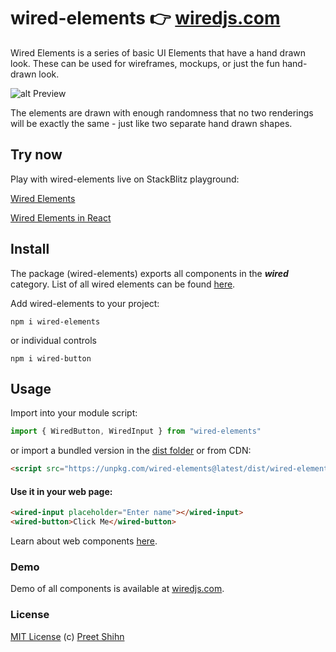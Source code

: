 # wired-elements 👉 [wiredjs.com](https://wiredjs.com)
Wired Elements is a series of basic UI Elements that have a hand drawn look. These can be used for wireframes, mockups, or just the fun hand-drawn look. 

![alt Preview](https://i.imgur.com/qttPllg.png)

The elements are drawn with enough randomness that no two renderings will be exactly the same - just like two separate hand drawn shapes. 

## Try now
Play with wired-elements live on StackBlitz playground:

[Wired Elements](https://stackblitz.com/edit/wired-elements?file=index.html)

[Wired Elements in React](https://stackblitz.com/edit/wired-elements-react?file=index.js)


## Install

The package (wired-elements) exports all components in the **_wired_** category. List of all wired elements can be found [here](https://github.com/wiredjs/wired-elements/tree/master/packages).

Add wired-elements to your project:
```
npm i wired-elements
```
or individual controls
```
npm i wired-button
```

## Usage

Import into your module script:
```javascript
import { WiredButton, WiredInput } from "wired-elements"
```

or import a bundled version in the [dist folder](https://github.com/wiredjs/wired-elements/tree/master/packages/all/dist) or from CDN:

```html
<script src="https://unpkg.com/wired-elements@latest/dist/wired-elements.bundled.min.js"></script>
```

#### Use it in your web page:
```html
<wired-input placeholder="Enter name"></wired-input>
<wired-button>Click Me</wired-button>
```

Learn about web components [here](https://www.webcomponents.org/introduction).

### Demo

Demo of all components is available at [wiredjs.com](https://wiredjs.com/showcase.html).

### License
[MIT License](https://github.com/wiredjs/wired-elements/blob/master/LICENSE) (c) [Preet Shihn](https://twitter.com/preetster)
